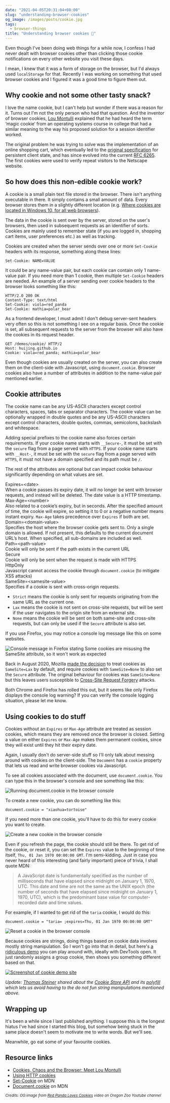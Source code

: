 ```yaml
---
date: "2021-04-05T20:31:04+08:00"
slug: "understanding-browser-cookies"
og_image: /images/posts/cookie.jpg
tags:
  - browser-things
title: "Understanding browser cookies 🍪"
---
```


Even though I've been doing web things for a while now, I confess I had never dealt with browser cookies other than clicking those cookie notifications on every other website you visit these days.

I mean, I knew that it was a form of storage on the browser, but I'd always used `localStorage` for that. Recently I was working on something that used browser cookies and I figured it was a good time to figure them out.

## Why cookie and not some other tasty snack?

I love the name cookie, but I can't help but wonder if there was a reason for it. Turns out I'm not the only person who had that question. And the inventor of browser cookies, [Lou Montulli](http://montulli.blogspot.com/2013/05/the-reasoning-behind-web-cookies.html) explained that he had heard the term ‘magic cookie‘ from an operating systems course in college that had a similar meaning to the way his proposed solution for a session identifier worked.

The original problem he was trying to solve was the implementation of an online shopping cart, which eventually led to the [original specification](https://curl.se/rfc/cookie_spec.html) for persistent client state, and has since evolved into the current [RFC 6265](https://tools.ietf.org/html/rfc6265). The first cookies were used to verify repeat visitors to the Netscape website.

## So how does this non-edible cookie work?

A cookie is a small plain text file stored in the browser. There isn't anything executable in there. It simply contains a small amount of data. Every browser stores them in a slightly different location (e.g. [Where cookies are located in Windows 10, for all web browsers](https://www.digitalcitizen.life/cookies-location-windows-10/)).

The data in the cookie is sent over by the server, stored on the user's browsers, then used in subsequent requests as an identifier of sorts. Cookies are mainly used to remember state (if you are logged in, shopping cart items, user preferences etc.) as well as tracking.

Cookies are created when the server sends over one or more `Set-Cookie` headers with its response, something along these lines:

```
Set-Cookie: NAME=VALUE
```

It could be any name-value pair, but each cookie can contain only 1 name-value pair. If you need more than 1 cookie, then multiple `Set-Cookie` headers are needed. An example of a server sending over cookie headers to the browser looks something like this:

```
HTTP/2.0 200 OK
Content-Type: text/html
Set-Cookie: viola=red_panda
Set-Cookie: mathia=polar_bear
```

As a frontend developer, I must admit I don't debug server-sent headers very often so this is not something I see on a regular basis. Once the cookie is set, all subsequent requests to the server from the browser will also have the cookies in its request header.

```
GET /demos/cookie/ HTTP/2
Host: huijing.github.io
Cookie: viola=red_panda; mathia=polar_bear
```

Even though cookies are usually created on the server, you can also create them on the client-side with Javascript, using `document.cookie`. Browser cookies also have a number of attributes in addition to the name-value pair mentioned earlier.

## Cookie attributes

The cookie name can be any US-ASCII characters except control characters, spaces, tabs or separator characters. The cookie value can be optionally wrapped in double quotes and be any US-ASCII characters except control characters, double quotes, commas, semicolons, backslash and whitespace.

Adding special prefixes to the cookie name also forces certain requirements. If your cookie name starts with `__Secure-`, it must be set with the `secure` flag from a page served with `HTTPS`. If your cookie name starts with `__Host-`, it must be set with the `secure` flag from a page served with `HTTPS`, it must not have a domain specified and its path must be `/`.

The rest of the attributes are optional but can impact cookie behaviour significantly depending on what values are set.

<div class="table">
  <div class="tr">
    <div class="th td">Expires=&lt;date&gt;</div>
    <div class="td">When a cookie passes its expiry date, it will no longer be sent with browser requests, and instead will be deleted. The date value is a HTTP timestamp.</div>
  </div>
  <div class="tr">
    <div class="th td">Max-Age=&lt;number&gt;</div>
    <div class="td">Also related to a cookie’s expiry, but in seconds. After the specified amount of time, the cookie will expire, so setting it to 0 or a negative number means instant expiry. <code>Max-Age</code> takes precedence over <code>Expires</code> if both are set.</div>
  </div>
  <div class="tr">
    <div class="th td">Domain=&lt;domain-value&gt;</div>
    <div class="td">Specifies the host where the browser cookie gets sent to. Only a single domain is allowed. If not present, this defaults to the current document URL’s host. When specified, all sub-domains are included as well.</div>
  </div>
  <div class="tr">
    <div class="th td">Path=&lt;path-value&gt;</div>
    <div class="td">Cookie will only be sent if the path exists in the current URL</div>
  </div>
  <div class="tr">
    <div class="th td">Secure</div>
    <div class="td">Cookie will only be sent when the request is made with HTTPS</div>
  </div>
  <div class="tr">
    <div class="th td">HttpOnly</div>
    <div class="td">Javascript cannot access the cookie through <code>document.cookie</code> (to mitigate XSS attacks)</div>
  </div>
  <div class="tr">
    <div class="th td">SameSite=&lt;samesite-value&gt;</div>
    <div class="td">Specifies if a cookie is sent with cross-origin requests.
      <ul>
        <li class="no-margin"><code>Strict</code> means the cookie is only sent for requests originating from the same URL as the current one.</li>
        <li class="no-margin"><code>Lax</code> means the cookie is not sent on cross-site requests, but will be sent if the user navigates to the origin site from an external site.</li>
        <li><code>None</code> means the cookie will be sent on both same-site and cross-site requests, but can only be used if the <code>Secure</code> attribute is also set.</li>
      </ul>
    </div>
  </div>
</div>

If you use Firefox, you may notice a console log message like this on some websites.

<img srcset="/images/posts/cookie/samesite-480.png 480w, /images/posts/cookie/samesite-640.png 640w, /images/posts/cookie/samesite-960.png 960w, /images/posts/cookie/samesite-1280.png 1280w" sizes="(max-width: 400px) 100vw, (max-width: 960px) 75vw, 640px" src="/images/posts/cookie/samesite-640.png" alt="Console message in Firefox stating Some cookies are misusing the SameSite attribute, so it won't work as expected">

Back in August 2020, Mozilla [made the decision](https://hacks.mozilla.org/2020/08/changes-to-samesite-cookie-behavior/) to treat cookies as `SameSite=Lax` by default, and require cookies with `SameSite=None` to also set the `Secure` attribute. The original behaviour for cookies was `SameSite=None` but this leaves users susceptible to [Cross-Site Request Forgery](https://developer.mozilla.org/en-US/docs/Glossary/CSRF) attacks.

Both Chrome and Firefox has rolled this out, but it seems like only Firefox displays the console log warning? If you can verify the console logging situation, please let me know.

## Using cookies to do stuff

Cookies without an `Expires` or `Max-Age` attribute are treated as session cookies, which means they are removed once the browser is closed. Setting a value on either `Expires` or `Max-Age` makes them permanent cookies, since they will exist until they hit their expiry date.

Again, I usually don't do server-side stuff so I'll only talk about messing around with cookies on the client-side. The `Document` has a `cookie` property that lets us read and write browser cookies via Javascript.

To see all cookies associated with the document, use `document.cookie`. You can type this in the browser's console and see something like this:

<img src="/images/posts/cookie/allcookies.png" srcset="/images/posts/cookie/allcookies@2x.png 2x" alt="Running document.cookie in the browser console">

To create a new cookie, you can do something like this:

```
document.cookie = "xiaohua=tortoise"
```

If you need more than one cookie, you'll have to do this for every cookie you want to create.

<img src="/images/posts/cookie/create.png" srcset="/images/posts/cookie/create@2x.png 2x" alt="Create a new cookie in the browser console">

Even if you refresh the page, the cookie should still be there. To get rid of the cookie, or reset it, you can set the `Expires` value to the beginning of time itself, `Thu, 01 Jan 1970 00:00:00 GMT`. I'm semi-kidding. Just in case you never heard of this interesting (and fairly important) piece of trivia, I shall quote MDN:

> A JavaScript date is fundamentally specified as the number of milliseconds that have elapsed since midnight on January 1, 1970, UTC. This date and time are not the same as the UNIX epoch (the number of seconds that have elapsed since midnight on January 1, 1970, UTC), which is the predominant base value for computer-recorded date and time values.

For example, if I wanted to get rid of the `taria` cookie, I would do this:

```
document.cookie = "taria= ;expires=Thu, 01 Jan 1970 00:00:00 GMT"
```

<img src="/images/posts/cookie/reset.png" srcset="/images/posts/cookie/reset@2x.png 2x" alt="Reset a cookie in the browser console">

Because cookies are strings, doing things based on cookie data involves mostly string manipulation. So I won't go into that in detail, but here's [a ridiculous demo](https://huijing.github.io/demos/cookie/) you can play around with, ideally with DevTools open. It just randomly assigns a group cookie, then shows you something different based on that.

<a href="https://huijing.github.io/demos/cookie/"><img srcset="/images/posts/cookie/demo-480.png 480w, /images/posts/cookie/demo-640.png 640w, /images/posts/cookie/demo-960.png 960w, /images/posts/cookie/demo-1280.png 1280w" sizes="(max-width: 400px) 100vw, (max-width: 960px) 75vw, 640px" src="/images/posts/cookie/demo-640.png" alt="Screenshot of cookie demo site"></a>

_Update: [Thomas Steiner](https://twitter.com/tomayac) shared about the [Cookie Store API](https://developer.mozilla.org/en-US/docs/Web/API/Cookie_Store_API) and its [polyfill](https://github.com/markcellus/cookie-store) which lets us avoid having to the do not fun string manipulations mentioned above._

## Wrapping up

It's been a while since I last published anything. I suppose this is the longest hiatus I've had since I started this blog, but somehow being stuck in the same place doesn't seem to motivate me to write words. But we'll see.

Meanwhile, go eat some of your favourite cookies.

## Resource links

<ul>
  <li class="no-margin"><a href="https://blogs.gartner.com/martin-kihn/cookies-chaos-and-the-browser-meet-lou-montulli/">Cookies, Chaos and the Browser: Meet Lou Montulli</a></li>
  <li class="no-margin"><a href="https://developer.mozilla.org/en-US/docs/Web/HTTP/Cookies">Using HTTP cookies</a></li>
  <li class="no-margin"><a href="https://developer.mozilla.org/en-US/docs/Web/HTTP/Headers/Set-Cookie">Set-Cookie</a> on MDN</li>
  <li><a href="https://developer.mozilla.org/en-US/docs/Web/API/Document/cookie">Document.cookie</a> on MDN</li>
</ul>

<em><small>Credits: OG:image from <a href="https://youtu.be/9pfL8-MP39Y"> Red Panda Loves Cookies</a> video on Oregon Zoo Youtube channel</small></em>
